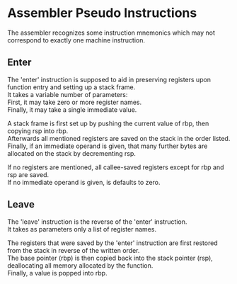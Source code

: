 # Assembler Pseudo Instructions
The assembler recognizes some instruction mnemonics which may not correspond to exactly one machine instruction.



## Enter
The 'enter' instruction is supposed to aid in preserving registers upon function entry and
setting up a stack frame.  
It takes a variable number of parameters:  
First, it may take zero or more register names.  
Finally, it may take a single immediate value.  

A stack frame is first set up by pushing the current value of rbp, then copying rsp into rbp.  
Afterwards all mentioned registers are saved on the stack in the order listed.  
Finally, if an immediate operand is given, that many further bytes are allocated on the stack by decrementing rsp.

If no registers are mentioned, all callee-saved registers except for rbp and rsp are saved.  
If no immediate operand is given, is defaults to zero.


## Leave
The 'leave' instruction is the reverse of the 'enter' instruction.  
It takes as parameters only a list of register names.

The registers that were saved by the 'enter' instruction are first restored from the stack in reverse of the written order.  
The base pointer (rbp) is then copied back into the stack pointer (rsp), deallocating all memory allocated by the function.  
Finally, a value is popped into rbp.
